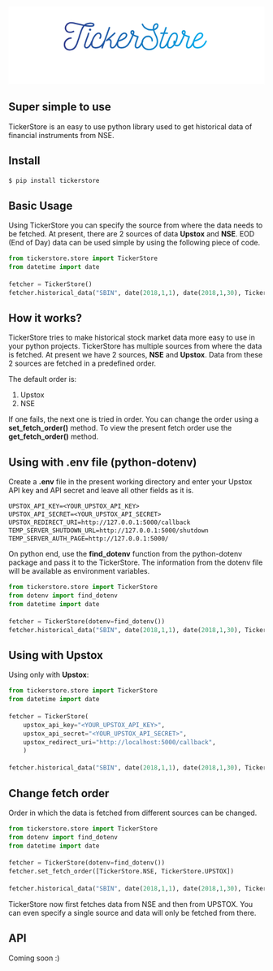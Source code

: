 
<p align="center"><img src="screenshots/tickerstore-logo.png"></p>



## Super simple to use

TickerStore is an easy to use python library used to get historical 
data of financial instruments from NSE.


## Install
```bash
$ pip install tickerstore
```

## Basic Usage

Using TickerStore you can specify the source from where the data needs
to be fetched. At present, there are 2 sources of data **Upstox** and 
**NSE**. EOD (End of Day) data can be used simple by using the following piece
of code. 

```python
from tickerstore.store import TickerStore
from datetime import date

fetcher = TickerStore()
fetcher.historical_data("SBIN", date(2018,1,1), date(2018,1,30), TickerStore.INTERVAL_DAY_1)

```  

## How it works?
TickerStore tries to make historical stock market data more easy to
use in your python projects. TickerStore has multiple sources from
where the data is fetched. At present we have 2 sources, **NSE** and **Upstox**.
Data from these 2 sources are fetched in a predefined order. 

The default order is:
  1. Upstox
  2. NSE

If one fails, the next one is tried in order. You can change the order using a **set_fetch_order()** method.
To view the present fetch order use the **get_fetch_order()** method.


## Using with .env file (python-dotenv)

Create a **.env** file in the present working directory and enter your 
Upstox API key and API secret and leave all other fields as it is.

```dotenv
UPSTOX_API_KEY=<YOUR_UPSTOX_API_KEY>
UPSTOX_API_SECRET=<YOUR_UPSTOX_API_SECRET>
UPSTOX_REDIRECT_URI=http://127.0.0.1:5000/callback
TEMP_SERVER_SHUTDOWN_URL=http://127.0.0.1:5000/shutdown
TEMP_SERVER_AUTH_PAGE=http://127.0.0.1:5000/
```

On python end, use the **find_dotenv** function from the python-dotenv
package and pass it to the TickerStore. The information from the dotenv 
file will be available as environment variables.
```python
from tickerstore.store import TickerStore
from dotenv import find_dotenv
from datetime import date

fetcher = TickerStore(dotenv=find_dotenv())
fetcher.historical_data("SBIN", date(2018,1,1), date(2018,1,30), TickerStore.INTERVAL_DAY_1)

```


## Using with Upstox
Using only with **Upstox**:

```python
from tickerstore.store import TickerStore
from datetime import date

fetcher = TickerStore(
    upstox_api_key="<YOUR_UPSTOX_API_KEY>",
    upstox_api_secret="<YOUR_UPSTOX_API_SECRET>",
    upstox_redirect_uri="http://localhost:5000/callback",
    )

fetcher.historical_data("SBIN", date(2018,1,1), date(2018,1,30), TickerStore.INTERVAL_DAY_1)

```


## Change fetch order
Order in which the data is fetched from different sources can be changed.

```python
from tickerstore.store import TickerStore
from dotenv import find_dotenv
from datetime import date

fetcher = TickerStore(dotenv=find_dotenv())
fetcher.set_fetch_order([TickerStore.NSE, TickerStore.UPSTOX])

fetcher.historical_data("SBIN", date(2018,1,1), date(2018,1,30), TickerStore.INTERVAL_DAY_1)

```
TickerStore now first fetches data from NSE and then from UPSTOX. You can
even specify a single source and data will only be fetched from there.  

## API
Coming soon :)

